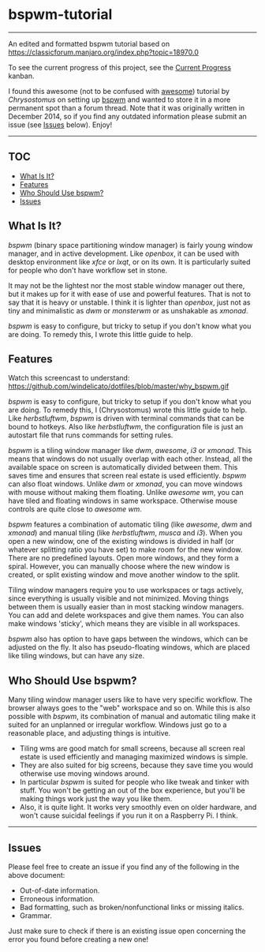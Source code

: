 # bspwm-tutorial
---
An edited and formatted bspwm tutorial based on https://classicforum.manjaro.org/index.php?topic=18970.0

To see the current progress of this project, see the [Current Progress](https://github.com/oliversandli/bspwm-tutorial/projects/1) kanban.

I found this awesome (not to be confused with [awesome](https://github.com/awesomeWM/awesome)) tutorial by *Chrysostomus* on setting up [bspwm](https://github.com/baskerville/bspwm) and wanted to store it in a more permanent spot than a forum thread. Note that it was originally written in December 2014, so if you find any outdated information please submit an issue (see [Issues](#issues) below). Enjoy!

---

## TOC

- [What Is It?](#what-is-it)
- [Features](#features)
- [Who Should Use bspwm?](#who-should-use-bspwm)
- [Issues](#issues)

## What Is It?

*bspwm* (binary space partitioning window manager) is fairly young window manager, and in active development. Like *openbox*, it can be used with desktop environment like *xfce* or *lxqt*, or on its own. It is particularly suited for people who don't have workflow set in stone.

It may not be the lightest nor the most stable window manager out there, but it makes up for it with ease of use and powerful features. That is not to say that it is heavy or unstable. I think it is lighter than *openbox*, just not as tiny and minimalistic as *dwm* or *monsterwm* or as unshakable as *xmonad*.

*bspwm* is easy to configure, but tricky to setup if you don't know what you are doing. To remedy this, I wrote this little guide to help.

## Features

Watch this screencast to understand: https://github.com/windelicato/dotfiles/blob/master/why_bspwm.gif

*bspwm* is easy to configure, but tricky to setup if you don't know what you are doing. To remedy this, I (Chrysostomus) wrote this little guide to help. Like *herbstluftwm*, *bspwm* is driven with terminal commands that can be bound to hotkeys. Also like *herbstluftwm*, the configuration file is just an autostart file that runs commands for setting rules.

*bspwm* is a tiling window manager like *dwm*, *awesome*, *i3* or *xmonad*. This means that windows do not usually overlap with each other. Instead, all the available space on screen is automatically divided between them. This saves time and ensures that screen real estate is used efficiently. *bspwm* can also float windows. Unlike *dwm* or *xmonad*, you can move windows with mouse without making them floating. Unlike *awesome wm*, you can have tiled and floating windows in same workspace. Otherwise mouse controls are quite close to *awesome wm*.

*bspwm* features a combination of automatic tiling (like *awesome*, *dwm* and *xmonad*) and manual tiling (like *herbstluftwm*, *musca* and *i3*). When you open a new window, one of the existing windows is divided in half (or whatever splitting ratio you have set) to make room for the new window. There are no predefined layouts. Open more windows, and they form a spiral. However, you can manually choose where the new window is created, or split existing window and move another window to the split.

Tiling window managers require you to use workspaces or tags actively, since everything is usually visible and not minimized. Moving things between them is usually easier than in most stacking window managers. You can add and delete workspaces and give them names. You can also make windows 'sticky', which means they are visible in all workspaces.

*bspwm* also has option to have gaps between the windows, which can be adjusted on the fly. It also has pseudo-floating windows, which are placed like tiling windows, but can have any size.

## Who Should Use bspwm?

Many tiling window manager users like to have very specific workflow. The browser always goes to the "web" workspace and so on. While this is also possible with *bspwm*, its combination of manual and automatic tiling make it suited for an unplanned or irregular workflow. Windows just go to a reasonable place, and adjusting things is intuitive.

- Tiling wms are good match for small screens, because all screen real estate is used efficiently and managing maximized windows is simple.
- They are also suited for big screens, because they save time you would otherwise use moving windows around.
- In particular *bspwm* is suited for people who like tweak and tinker with stuff. You won't be getting an out of the box experience, but you'll be making things work just the way you like them.
- Also, it is quite light. It works very smoothly even on older hardware, and won't cause suicidal feelings if you run it on a Raspberry Pi. I think.

---
## Issues

Please feel free to create an issue if you find any of the following in the above document:

- Out-of-date information.
- Erroneous information.
- Bad formatting, such as broken/nonfunctional links or missing italics.
- Grammar.

Just make sure to check if there is an existing issue open concerning the error you found before creating a new one!

